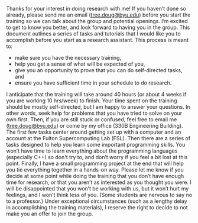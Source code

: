 Thanks for your interest in doing research with me! If you haven’t done so already, please send me an email (tree.doug@byu.edu) before you start the training so we can talk about the group and potential openings. I’m excited to get to know you better, and look forward to having you in the group. 
This document outlines a series of tasks and tutorials that I would like you to accomplish before you start as a research assistant. This process is meant to:
*	make sure you have the necessary training,
*	help you get a sense of what will be expected of you,
*	give you an opportunity to prove that you can do self-directed tasks, and
*	ensure you have sufficient time in your schedule to do research.
	
I anticipate that the training will take around 40 hours (or about 4 weeks if you are working 10 hrs/week) to finish. Your time spent on the training should be mostly self-directed, but I am happy to answer your questions. In other words, seek help for problems that you have tried to solve on your own first. Then, if you are still stuck or confused, feel free to email me (tree.doug@byu.edu) or come by my office (330B Engineering Building).  
The first few tasks center around getting set up with a computer and an account at the Fulton Supercomputing Lab (FSL). Then there are a series of tasks designed to help you learn some important programming skills. You won’t have time to learn everything about the programming languages (especially C++) so don't try to, and don’t worry if you feel a bit lost at this point. Finally, I have a small programming project at the end that will help you tie everything together in a hands-on way.
Please let me know if you decide at some point while doing the training that you don’t have enough time for research, or that you aren’t as interested as you thought you were. I will be disappointed that you won’t be working with us, but it won’t hurt my feelings, and I won’t think less of you. (Some students are nervous to say no to a professor.) Under exceptional circumstances (such as a lengthy delay in accomplishing the training materials), I reserve the right to decide to not make you an offer to join the group.
